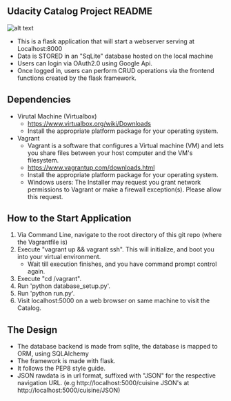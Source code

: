 ## Udacity Catalog Project README ##

![alt text](https://i.ibb.co/ccFyYgZ/README-pic.png)

- This is a flask application that will start a webserver serving at Localhost:8000
- Data is STORED in an "SqLite" database hosted on the local machine
- Users can login via OAuth2.0 using Google Api.
- Once logged in, users can perform CRUD operations via the frontend functions created by the flask framework.


## Dependencies ##

- Virutal Machine (Virtualbox)
    - https://www.virtualbox.org/wiki/Downloads
    - Install the appropriate platform package for your operating system.
- Vagrant
    - Vagrant is a software that configures a Virtual machine (VM) and lets you share files between your host computer and the VM's filesystem.
    - https://www.vagrantup.com/downloads.html
    - Install the appropriate platform package for your operating system.
    - Windows users: The Installer may request you grant network permissions to Vagrant or make a firewall exception(s). Please allow this request.

## How to the Start Application ##

1. Via Command Line, navigate to the root directory of this git repo (where the Vagrantfile is)
2. Execute "vagrant up && vagrant ssh". This will initialize, and boot you into your virtual environment.
    - Wait till execution finishes, and you have command prompt control again.
3. Execute "cd /vagrant".
4. Run 'python database_setup.py'.
5. Run 'python run.py'.
6. Visit localhost:5000 on a web browser on same machine to visit the Catalog.


## The Design ##

- The database backend is made from sqlite, the database is mapped to ORM, using SQLAlchemy
- The framework is made with flask.
- It follows the PEP8 style guide.
- JSON rawdata is in url format, suffixed with "JSON" for the respective navigation URL. (e.g http://localhost:5000/cuisine JSON's at http://localhost:5000/cuisine/JSON)
